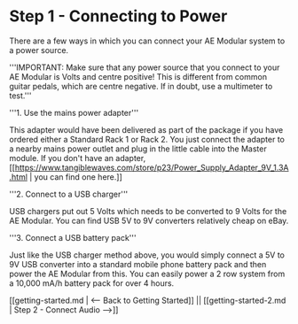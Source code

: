 # Step 1 - Connecting to Power

There are a few ways in which you can connect your AE Modular system to a power source.

'''IMPORTANT: Make sure that any power source that you connect to your AE Modular is  Volts and centre positive! This is different from common guitar pedals, which are centre negative. If in doubt, use a multimeter to test.'''

'''1. Use the mains power adapter'''

This adapter would have been delivered as part of the package if you have ordered either a Standard Rack 1 or Rack 2. You just connect the adapter to a nearby mains power outlet and plug in the little cable into the Master module. If you don't have an adapter, [[https://www.tangiblewaves.com/store/p23/Power_Supply_Adapter_9V_1.3A.html | you can find one here.]]

'''2. Connect to a USB charger'''

USB chargers put out 5 Volts which needs to be converted to 9 Volts for the AE Modular. You can find USB 5V to 9V converters relatively cheap on eBay. 

'''3. Connect a USB battery pack'''

Just like the USB charger method above, you would simply connect a 5V to 9V USB converter into a standard mobile phone battery pack and then power the AE Modular from this. You can easily power a 2 row system from a 10,000 mA/h battery pack for over 4 hours.

[[getting-started.md | <-- Back to Getting Started]] || [[getting-started-2.md | Step 2 - Connect Audio -->]]

